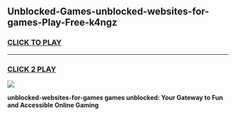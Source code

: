 
## Unblocked-Games-unblocked-websites-for-games-Play-Free-k4ngz
<h3>
<a href="https://premium76.site?title=unblocked-websites-for-games&ref=20A">CLICK TO PLAY</a></h3>
<hr>

<h3>
<a href="https://premium76.site?title=unblocked-websites-for-games&ref=20A">CLICK 2 PLAY</a>
  
</h3>

<a href="https://premium76.site?title=unblocked-websites-for-games&ref=20A"><img src="https://clearcache.store/games.png"></a>


**unblocked-websites-for-games games unblocked: Your Gateway to Fun and Accessible Online Gaming**
